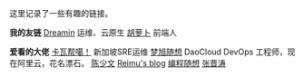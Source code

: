 这里记录了一些有趣的链接。

**我的友链**
[Dreamin](http://linjiam.in/) 运维、云原生
[胡萝卜](http://yefengs.com/) 前端人

**爱看的大佬**
[卡瓦帮噶！](http://kawabangga.com/) 新加坡SRE运维
[梦旭随想](https://blog.ihypo.net/) DaoCloud DevOps 工程师，现在阿里云，花名漂石。
[陈少文](https://www.chenshaowen.com/)
[Reimu's blog](https://blog.k8s.li/)
[编程随想](https://program-think.blogspot.com)
[张晋涛](https://moelove.info/) 
